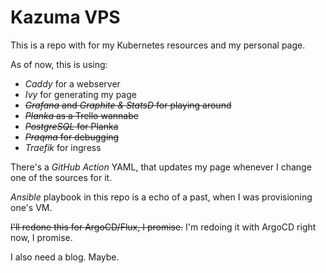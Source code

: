 # Kazuma VPS

This is a repo with for my Kubernetes resources and my personal page.

As of now, this is using:

- *Caddy* for a webserver
- *Ivy* for generating my page
- ~~*Grafana* and *Graphite & StatsD* for playing around~~
- ~~*Planka* as a Trello wannabe~~
- ~~*PostgreSQL* for Planka~~
- ~~*Praqma* for debugging~~
- *Traefik* for ingress

There's a *GitHub Action* YAML, that updates my page whenever I change one of the sources for it.

*Ansible* playbook in this repo is a echo of a past, when I was provisioning one's VM.

~~I'll redone this for ArgoCD/Flux, I promise.~~ I'm redoing it with ArgoCD right now, I promise.

I also need a blog. Maybe.

